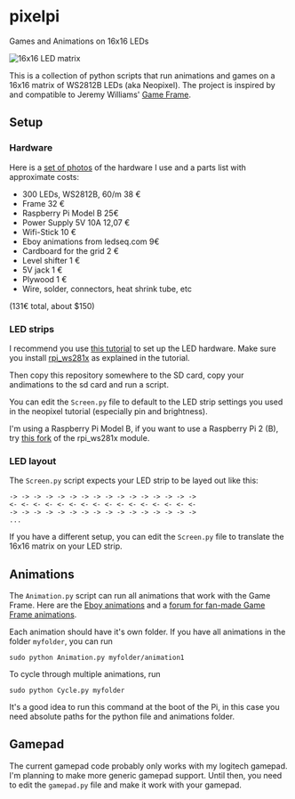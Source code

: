 # pixelpi
Games and Animations on 16x16 LEDs

![16x16 LED matrix](https://i.imgur.com/jsguEYE.jpg)

This is a collection of python scripts that run animations and games on a 16x16 matrix of WS2812B LEDs (aka Neopixel).
The project is inspired by and compatible to Jeremy Williams' [Game Frame](http://ledseq.com).

## Setup

### Hardware

Here is a [set of photos](https://imgur.com/a/Ql25S) of the hardware I use and a parts list with approximate costs:
- 300 LEDs, WS2812B, 60/m 38 €
- Frame 32 €
- Raspberry Pi Model B 25€
- Power Supply 5V 10A 12,07 €
- Wifi-Stick 10 €
- Eboy animations from ledseq.com 9€
- Cardboard for the grid 2 €
- Level shifter 1 €
- 5V jack 1 €
- Plywood 1 €
- Wire, solder, connectors, heat shrink tube, etc

(131€ total, about $150)

### LED strips

I recommend you use [this tutorial](https://learn.adafruit.com/neopixels-on-raspberry-pi/overview) to set up the LED hardware.
Make sure you install [rpi_ws281x](https://github.com/jgarff/rpi_ws281x.git) as explained in the tutorial.

Then copy this repository somewhere to the SD card, copy your andimations to the sd card and run a script.

You can edit the `Screen.py` file to default to the LED strip settings you used in the neopixel tutorial (especially pin and brightness).

I'm using a Raspberry Pi Model B, if you want to use a Raspberry Pi 2 (B), try  [this fork](https://github.com/richardghirst/rpi_ws281x) of the rpi_ws281x module.

### LED layout

The `Screen.py` script expects your LED strip to be layed out like this:

```
-> -> -> -> -> -> -> -> -> -> -> -> -> -> -> ->
<- <- <- <- <- <- <- <- <- <- <- <- <- <- <- <-
-> -> -> -> -> -> -> -> -> -> -> -> -> -> -> ->
...
```

If you have a different setup, you can edit the `Screen.py` file to translate the 16x16 matrix on your LED strip.

## Animations

The `Animation.py` script can run all animations that work with the Game Frame.
Here are the [Eboy animations](http://ledseq.com/product/game-frame-sd-files/) and a [forum for fan-made Game Frame animations](http://ledseq.com/forums/forum/game-frame/game-frame-art/).

Each animation should have it's own folder. If you have all animations in the folder `myfolder`, you can run
```
sudo python Animation.py myfolder/animation1
```

To cycle through multiple animations, run
```
sudo python Cycle.py myfolder
```

It's a good idea to run this command at the boot of the Pi, in this case you need absolute paths for the python file and animations folder.

## Gamepad
The current gamepad code probably only works with my logitech gamepad. I'm planning to make more generic gamepad support. Until then, you need to edit the `gamepad.py` file and make it work with your gamepad.
